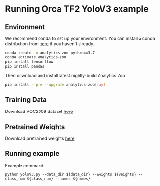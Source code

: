 # Running Orca TF2 YoloV3 example


## Environment

We recommend conda to set up your environment. You can install a conda distribution from [here](https://docs.conda.io/projects/conda/en/latest/user-guide/install/)
if you haven't already.

```bash
conda create -n analytics-zoo python==3.7
conda activate analytics-zoo
pip install tensorflow
pip install pandas
```

Then download and install latest nightly-build Analytics Zoo 

```bash
pip install --pre --upgrade analytics-zoo[ray]
```

## Training Data

Download VOC2009 dataset [here](http://host.robots.ox.ac.uk/pascal/VOC/voc2009/VOCtrainval_11-May-2009.tar) 


## Pretrained Weights

Download pretrained weights [here](https://pjreddie.com/media/files/yolov3.weights)

## Running example

Example command:

```
python yoloV3.py --data_dir ${data_dir} --weights ${weights} --class_num ${class_num} --names ${names}
```

